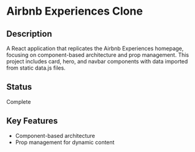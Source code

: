 # Airbnb Experiences Clone

## Description

A React application that replicates the Airbnb Experiences homepage, focusing on component-based architecture and prop management. This project includes card, hero, and navbar components with data imported from static data.js files.

## Status

Complete

## Key Features

- Component-based architecture
- Prop management for dynamic content
